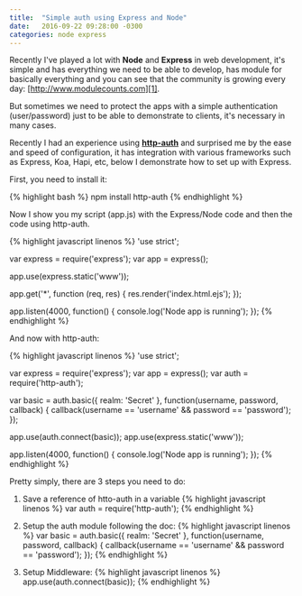 ```yaml
---
title:  "Simple auth using Express and Node"
date:   2016-09-22 09:28:00 -0300
categories: node express
---
```


Recently I've played a lot with **Node** and **Express** in web development, it's simple and has everything we need to be able to develop, has module for basically everything and you can see that the community is growing every day: [http://www.modulecounts.com][1].

But sometimes we need to protect the apps with a simple authentication (user/password) just to be able to demonstrate to clients, it's necessary in many cases.

Recently I had an experience using **[http-auth][1]** and surprised me by the ease and speed of configuration, it has integration with various frameworks such as Express, Koa, Hapi, etc, below I demonstrate how to set up with Express.

First, you need to install it:

{% highlight bash %}
npm install http-auth
{% endhighlight %}

Now I show you my script (app.js) with the Express/Node code and then the code using http-auth.

{% highlight javascript linenos %}
'use strict';

var express = require('express');
var app = express();

app.use(express.static('www'));

app.get('*', function (req, res) {
  res.render('index.html.ejs');
});

app.listen(4000, function() {
  console.log('Node app is running');
});
{% endhighlight %}

And now with http-auth:

{% highlight javascript linenos %}
'use strict';

var express = require('express');
var app = express();
var auth = require('http-auth');

var basic = auth.basic({
  realm: 'Secret'
}, function(username, password, callback) {
  callback(username == 'username' && password == 'password');
});

app.use(auth.connect(basic));
app.use(express.static('www'));

app.listen(4000, function() {
  console.log('Node app is running');
});
{% endhighlight %}

Pretty simply, there are 3 steps you need to do:

1. Save a reference of htto-auth in a variable
{% highlight javascript linenos %}
var auth = require('http-auth');
{% endhighlight %}

2. Setup the auth module following the doc:
{% highlight javascript linenos %}
var basic = auth.basic({
  realm: 'Secret'
}, function(username, password, callback) {
  callback(username == 'username' && password == 'password');
});
{% endhighlight %}

3. Setup Middleware:
{% highlight javascript linenos %}
app.use(auth.connect(basic));
{% endhighlight %}



[1]: http://www.modulecounts.com
[2]: https://github.com/http-auth/http-auth
